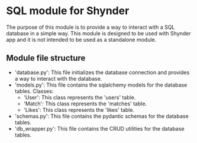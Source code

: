 # SQL module for Shynder
The purpose of this module is to provide a way to interact with a SQL database in a simple way. This module is designed to be used with Shynder app and it is not intended to be used as a standalone module.

## Module file structure
- 'database.py': This file initializes the database connection and provides a way to interact with the database.
- 'models.py': This file contains the sqlalchemy models for the database tables.
    Classes:
    - 'User': This class represents the 'users' table.
    - 'Match': This class represents the 'matches' table.
    - 'Likes': This class represents the 'likes' table.
- 'schemas.py': This file contains the pydantic schemas for the database tables.
- 'db_wrapper.py': This file contains the CRUD utilities for the database tables.



